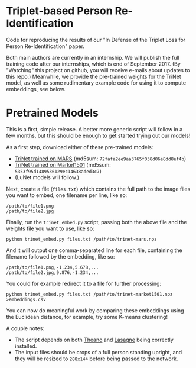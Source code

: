 # Triplet-based Person Re-Identification

Code for reproducing the results of our "In Defense of the Triplet Loss for Person Re-Identification" paper.

Both main authors are currently in an internship.
We will publish the full training code after our internships, which is end of September 2017.
(By "Watching" this project on github, you will receive e-mails about updates to this repo.)
Meanwhile, we provide the pre-trained weights for the TriNet model, as well as some rudimentary example code for using it to compute embeddings, see below.

# Pretrained Models

This is a first, simple release. A better more generic script will follow in a few months, but this should be enough to get started trying out our models!

As a first step, download either of these pre-trained models:
- [TriNet trained on MARS](https://omnomnom.vision.rwth-aachen.de/data/trinet-mars.npz) (md5sum: `72fafa2ee9aa3765f038d06e8dd8ef4b`)
- [TriNet trained on Market1501](https://omnomnom.vision.rwth-aachen.de/data/trinet-market1501.npz) (md5sum: `5353f95d1489536129ec14638aded3c7`)
- (LuNet models will follow.)

Next, create a file (`files.txt`) which contains the full path to the image files you want to embed, one filename per line, like so:

```
/path/to/file1.png
/path/to/file2.jpg
```

Finally, run the `trinet_embed.py` script, passing both the above file and the weights file you want to use, like so:

```
python trinet_embed.py files.txt /path/to/trinet-mars.npz
```

And it will output one comma-separated line for each file, containing the filename followed by the embedding, like so:

```
/path/to/file1.png,-1.234,5.678,...
/path/to/file2.jpg,9.876,-1.234,...
```

You could for example redirect it to a file for further processing:

```
python trinet_embed.py files.txt /path/to/trinet-market1501.npz >embeddings.csv
```

You can now do meaningful work by comparing these embeddings using the Euclidean distance, for example, try some K-means clustering!

A couple notes:
- The script depends on both [Theano](http://deeplearning.net/software/theano/install.html) and [Lasagne](http://lasagne.readthedocs.io/en/latest/user/installation.html) being correctly installed.
- The input files should be crops of a full person standing upright, and they will be resized to `288x144` before being passed to the network.
